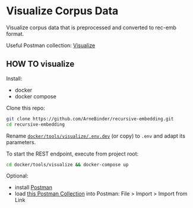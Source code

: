 # Visualize Corpus Data

Visualize corpus data that is preprocessed and converted to rec-emb format.

Useful Postman collection: [Visualize](Visualize.postman_collection.json)

## HOW TO visualize

Install:
 * docker
 * docker compose

Clone this repo:
```bash
git clone https://github.com/ArneBinder/recursive-embedding.git
cd recursive-embedding
```

Rename [`docker/tools/visualize/.env.dev`](.env.dev) (or copy) to `.env` and adapt its parameters.

To start the REST endpoint, execute from project root:

```bash
cd docker/tools/visualize && docker-compose up
```

Optional:
 * install [Postman](https://www.getpostman.com/)
 * load [this Postman Collection](https://raw.githubusercontent.com/ArneBinder/recursive-embedding/master/docker/tools/visualize/Visualize.postman_collection.json) into Postman: File \> Import \> Import from Link



